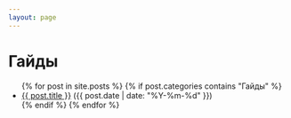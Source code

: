 ```yaml
---
layout: page
---
```


<h1> Гайды</h1>

<ul>
  {% for post in site.posts %}
    {% if post.categories contains "Гайды" %}
      <li><a href="{{ post.url }}">{{ post.title }}</a> ({{ post.date | date: "%Y-%m-%d" }})</li>
    {% endif %}
  {% endfor %}
</ul>
